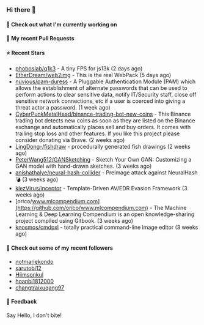 ### Hi there 👋

#### 👷 Check out what I'm currently working on

#### 🔨 My recent Pull Requests


#### ⭐ Recent Stars

- [phoboslab/q1k3](https://github.com/phoboslab/q1k3) - A tiny FPS for js13k (2 days ago)
- [EtherDream/web2img](https://github.com/EtherDream/web2img) - This is the real WebPack (5 days ago)
- [nuvious/pam-duress](https://github.com/nuvious/pam-duress) - A Pluggable Authentication Module (PAM) which allows the establishment of alternate passwords that can be used to perform actions to clear sensitive data, notify IT/Security staff, close off sensitive network connections, etc if a user is coerced into giving a threat actor a password. (1 week ago)
- [CyberPunkMetalHead/binance-trading-bot-new-coins](https://github.com/CyberPunkMetalHead/binance-trading-bot-new-coins) - This Binance trading bot detects new coins as soon as they are listed on the Binance exchange and automatically places sell and buy orders. It comes with trailing stop loss and other features. If you like this project please consider donating via Brave. (2 weeks ago)
- [LingDong-/fishdraw](https://github.com/LingDong-/fishdraw) - procedurally generated fish drawings (2 weeks ago)
- [PeterWang512/GANSketching](https://github.com/PeterWang512/GANSketching) - Sketch Your Own GAN: Customizing a GAN model with hand-drawn sketches. (3 weeks ago)
- [anishathalye/neural-hash-collider](https://github.com/anishathalye/neural-hash-collider) - Preimage attack against NeuralHash 💣 (3 weeks ago)
- [klezVirus/inceptor](https://github.com/klezVirus/inceptor) - Template-Driven AV/EDR Evasion Framework (3 weeks ago)
- [orico/www.mlcompendium.com](https://github.com/orico/www.mlcompendium.com) - The Machine Learning &amp; Deep Learning Compendium is an open knowledge-sharing project compiled using Gitbook. (3 weeks ago)
- [knosmos/cmdpxl](https://github.com/knosmos/cmdpxl) - totally practical command-line image editor (3 weeks ago)

#### 👯 Check out some of my recent followers

- [notmariekondo](https://github.com/notmariekondo)
- [sarutobi12](https://github.com/sarutobi12)
- [Hiimsonkul](https://github.com/Hiimsonkul)
- [hoanbi1812000](https://github.com/hoanbi1812000)
- [changtraixuqang97](https://github.com/changtraixuqang97)

#### 💬 Feedback

Say Hello, I don't bite!